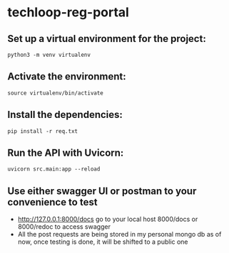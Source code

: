 # techloop-reg-portal
## Set up a virtual environment for the project:
```
python3 -m venv virtualenv
```
## Activate the environment:
```
source virtualenv/bin/activate
```
## Install the dependencies:
```
pip install -r req.txt
```
## Run the API with Uvicorn:
```
uvicorn src.main:app --reload
```
## Use either swagger UI or postman to your convenience to test

* http://127.0.0.1:8000/docs go to your local host 8000/docs or 8000/redoc to access swagger
* All the post requests  are being stored in my personal mongo db as of now, once testing is done, it will be shifted to a public one
